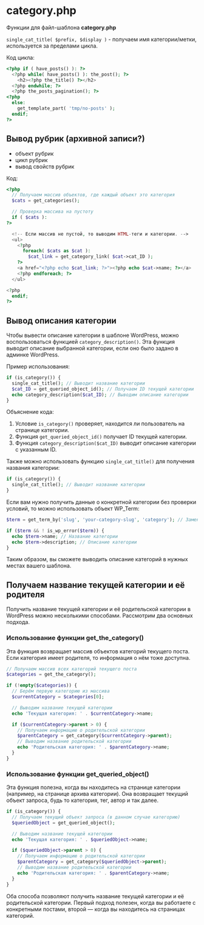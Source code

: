 # category.php
Функции для файл-шаблона **category.php**

`single_cat_title( $prefix, $display )` - получаем имя категории/метки, используется за пределами цикла.

Код цикла:

```php
<?php if ( have_posts() ): ?>
  <?php while( have_posts() ): the_post(); ?>
    <h2><?php the_title() ?></h2> 
  <?php endwhile; ?>
  <?php the_posts_pagination(); ?>
<?php 
  else:
    get_template_part( 'tmp/no-posts' );
  endif;
?>
```

## Вывод рубрик (архивной записи?)
- объект рубрик
- цикл рубрик
- вывод свойств рубрик

Код:

```php
<?php
  // Получаем массив объектов, где каждый объект это категория
  $cats = get_categories();

  // Проверка массива на пустоту
  if ( $cats ):
?>

  <!-- Если массив не пустой, то выводим HTML-теги и категории. -->
  <ul>
    <?php 
      foreach( $cats as $cat ):
        $cat_link = get_category_link( $cat->cat_ID );
    ?>
    <a href="<?php echo $cat_link; ?>"><?php echo $cat->name; ?></a>
    <?php endforeach; ?>
  </ul>

<?php
  endif;
?>
```

## Вывод описания категории
Чтобы вывести описание категории в шаблоне WordPress, можно воспользоваться функцией `category_description()`. Эта функция выводит описание выбранной категории, если оно было задано в админке WordPress.

Пример использования:

```php
if (is_category()) {
  single_cat_title(); // Выводит название категории
  $cat_ID = get_queried_object_id(); // Получаем ID текущей категории
  echo category_description($cat_ID); // Выводим описание категории
}
```

Объяснение кода:
1. Условие `is_category()` проверяет, находится ли пользователь на странице категории.
2. Функция `get_queried_object_id()` получает ID текущей категории.
3. Функция `category_description($cat_ID)` выводит описание категории с указанным ID.

Также можно использовать функцию `single_cat_title()` для получения названия категории:
```php
if (is_category()) {
  single_cat_title(); // Выводит название категории
}
```

Если вам нужно получить данные о конкретной категории без проверки условий, то можно использовать объект WP_Term:

```php
$term = get_term_by('slug', 'your-category-slug', 'category'); // Замените your-category-slug на нужный slug

if ($term && ! is_wp_error($term)) {
  echo $term->name; // Название категории
  echo $term->description; // Описание категории
}
```

Таким образом, вы сможете выводить описание категорий в нужных местах вашего шаблона.

## Получаем название текущей категории и её родителя
Получить название текущей категории и её родительской категории в WordPress можно несколькими способами. Рассмотрим два основных подхода.

### Использование функции get_the_category()
Эта функция возвращает массив объектов категорий текущего поста. Если категория имеет родителя, то информация о нём тоже доступна.

```php
// Получаем массив всех категорий текущего поста
$categories = get_the_category();

if (!empty($categories)) {
  // Берём первую категорию из массива
  $currentCategory = $categories[0];

  // Выводим название текущей категории
  echo 'Текущая категория: ' . $currentCategory->name;

  if ($currentCategory->parent > 0) {
    // Получаем информацию о родительской категории
    $parentCategory = get_category($currentCategory->parent);
    // Выводим название родительской категории
    echo 'Родительская категория: ' . $parentCategory->name;
  }
}
```

### Использование функции get_queried_object()
Эта функция полезна, когда вы находитесь на странице категории (например, на странице архива категории). Она возвращает текущий объект запроса, будь то категория, тег, автор и так далее.

```php
if (is_category()) {
  // Получаем текущий объект запроса (в данном случае категорию)
  $queriedObject = get_queried_object();

  // Выводим название текущей категории
  echo 'Текущая категория: ' . $queriedObject->name;

  if ($queriedObject->parent > 0) {
    // Получаем информацию о родительской категории
    $parentCategory = get_category($queriedObject->parent);
    // Выводим название родительской категории
    echo 'Родительская категория: ' . $parentCategory->name;
  }
}
```

Оба способа позволяют получить название текущей категории и её родительской категории. Первый подход полезен, когда вы работаете с конкретными постами, второй — когда вы находитесь на страницах категорий.
